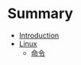 # Summary

* [Introduction](README.md)
* [Linux](./linux/README.md)
    * [命令](./linux/command/README.md)

